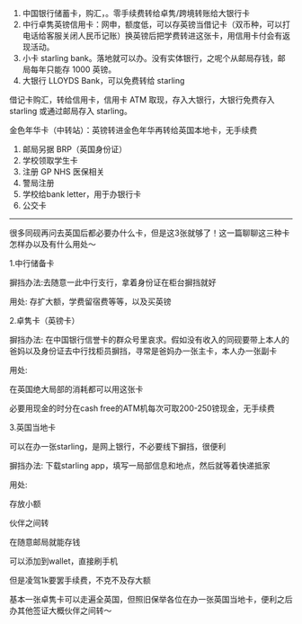 1. 中国银行储蓄卡，购汇，。零手续费转给卓隽/跨境转账给大银行卡
2. 中行卓隽英镑信用卡：网申，额度低，可以存英镑当借记卡（双币种，可以打电话给客服关闭人民币记账）换英镑后把学费转进这张卡，用信用卡付会有返现活动。
3. 小卡 starling bank。落地就可以办。没有实体银行，之呢个从邮局存钱，邮局每年只能存 1000 英镑。
3. 大银行 LLOYDS Bank，可以免费转给 starling

借记卡购汇，转给信用卡，信用卡 ATM 取现，存入大银行，大银行免费存入 starling 或通过邮局存入 starling。

金色年华卡（中转站）：英镑转进金色年华再转给英国本地卡，无手续费

1. 邮局另据 BRP（英国身份证）
2. 学校领取学生卡 
3. 注册 GP  NHS 医保相关
4. 警局注册
5. 学校给bank letter，用于办银行卡
6. 公交卡


---

很多同砚再问去英国后都必要办什么卡，但是这3张就够了！这一篇聊聊这三种卡怎样办以及有什么用处～

1.中行储备卡

摒挡办法:去随意一此中行支行，拿着身份证在柜台摒挡就好

用处: 存扩大额，学费留宿费等等，以及买英镑

  

2.卓隽卡（英镑卡）

摒挡办法: 在中国银行信誉卡的群众号里哀求。假如没有收入的同砚要带上本人的爸妈以及身份证去中行找柜员摒挡，寻常是爸妈办一张主卡，本人办一张副卡

用处:

在英国绝大局部的消耗都可以用这张卡

必要用现金的时分在cash free的ATM机每次可取200-250镑现金，无手续费

  

3.英国当地卡

可以在办一张starling，是网上银行，不必要线下摒挡，很便利

摒挡办法: 下载starling app，填写一局部信息和地点，然后就等着快递抵家

用处:

存放小额

伙伴之间转

在随意邮局就能存钱

可以添加到wallet，直接刷手机

但是凌驾1k要罢手续费，不克不及存大额

  

基本一张卓隽卡可以走遍全英国，但照旧保举各位在办一张英国当地卡，便利之后办其他签证大概伙伴之间转～